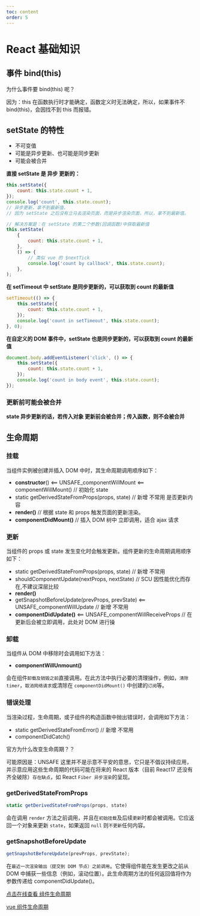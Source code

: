 ```yaml
---
toc: content
order: 5
---
```


# React 基础知识

## 事件 bind(this)

为什么事件要 bind(this) 呢？

因为：this 在函数执行时才能确定，函数定义时无法确定，所以，如果事件不 bind(this)，会因找不到 this 而报错。

## setState 的特性

-   不可变值
-   可能是异步更新、也可能是同步更新
-   可能会被合并

<!-- ### 不可变值 -->

<!-- ```js
// 定义state
this.state = {
    count: 0,
    list: [1,2,3],
    obj: {}
}

// 不可变值：基本类型。不要直接修改 state。
this.state.count++

// 正确修改state方式
this.setState({
    count: this.state.count + 1
})

// 不可变值：数组。不能直接对数组进行push、pop、splice 操作。

// 正确方式如下
this.setState({
    list: this.state.list.concat(100)   // 往数组里添加一个元素100
    // 或者
    list: [...this.state.list, 100]     // 往数组里添加一个元素100
})

// 不可变值：对象。不能直接 this.state.obj = XXX 属性设置。
// 正确方式如下：

this.setState({
    obj: { ...this.state.obj, a: 100 }
    // 或者
    obj: Object.assign({}, this.state.obj, { a: 100 })
})
``` -->
<!--
### 同步还是异步

可能是 `同步更新` 也可能是 `异步更新`。 -->

**直接 setState 是 异步 更新的：**

```js
this.setState({
    count: this.state.count + 1,
});
console.log('count', this.state.count);
// 异步更新，拿不到最新值，
// 因为 setState 之后没有立马去渲染页面，而是异步渲染页面，所以，拿不到最新值。

// 解决方案是：在 setState 的第二个参数(回调函数)中获取最新值
this.setState(
    {
        count: this.state.count + 1,
    },
    () => {
        // 类似 vue 的 $nextTick
        console.log('count by callback', this.state.count);
    },
);
```

**在 setTimeout 中 setState 是同步更新的，可以获取到 count 的最新值**

```js
setTimeout(() => {
    this.setState({
        count: this.state.count + 1,
    });
    console.log('count in setTimeout', this.state.count);
}, 0);
```

**在自定义的 DOM 事件中，setState 也是同步更新的，可以获取到 count 的最新值**

```js
document.body.addEventListener('click', () => {
    this.setState({
        count: this.state.count + 1,
    });
    console.log('count in body event', this.state.count);
});
```

### 更新前可能会被合并

**state 异步更新的话，若传入对象 更新前会被合并；传入函数，则不会被合并**

<!-- ```js
// 传入对象，会被合并(类似 Object.assign) 执行结果只一次 +1
this.setState({
    count: this.state.count + 1,
});
this.setState({
    count: this.state.count + 1,
});
this.setState({
    count: this.state.count + 1,
});

// 传入函数，不会被合并，因为函数本身是不可以合并的。执行结果是 +3
this.setState((prevState, props) => {
    return {
        count: prevState.count + 1,
    };
});
this.setState((prevState, props) => {
    return {
        count: prevState.count + 1,
    };
});
this.setState((prevState, props) => {
    return {
        count: prevState.count + 1,
    };
});
``` -->

## 生命周期

### 挂载

当组件实例被创建并插入 DOM 中时，其生命周期调用顺序如下：

-   **constructor**() <== UNSAFE_componentWillMount <== componentWillMount() // 初始化 state
-   static getDerivedStateFromProps(props, state) // 新增 不常用 是否更新内容
-   **render()** // 根据 state 和 props 触发页面的更新渲染。
-   **componentDidMount()** // 插入 DOM 树中 立即调用，适合 ajax 请求

### 更新

当组件的 props 或 state 发生变化时会触发更新。组件更新的生命周期调用顺序如下：

-   static getDerivedStateFromProps(props, state) // 新增 不常用
-   shouldComponentUpdate(nextProps, nextState) // SCU 因性能优化而存在,不建议深层比较
-   **render()**
-   getSnapshotBeforeUpdate(prevProps, prevState) <== UNSAFE_componentWillUpdate // 新增 不常用
-   **componentDidUpdate()** <== UNSAFE_componentWillReceiveProps // 在更新后会被立即调用，此处对 DOM 进行操

### 卸载

当组件从 DOM 中移除时会调用如下方法：

-   **componentWillUnmount()**

会在组件`卸载及销毁之前`直接调用。在此方法中执行必要的清理操作，例如，`清除 timer`，`取消网络请求`或清除在 `componentDidMount()` 中创建的`订阅`等。

### 错误处理

当渲染过程，生命周期，或子组件的构造函数中抛出错误时，会调用如下方法：

-   static getDerivedStateFromError() // 新增 不常用
-   componentDidCatch()

官方为什么改变生命周期？？

可能原因是：UNSAFE 这里并不是示意不平安的意思，它只是不倡议持续应用，并示意应用这些生命周期的代码可能在将来的 React 版本（目前 React17 还没有齐全破除）`存在缺点`，如 React `Fiber 异步渲染`的呈现。

### getDerivedStateFromProps

```js
static getDerivedStateFromProps(props, state)
```

会在调用 `render` 方法之前调用，并且在`初始挂载`及后续`更新`时都会被调用。它应返回一个对象来更新 `state`，如果返回 `null` 则`不更新`任何内容。

### getSnapshotBeforeUpdate

```js
getSnapshotBeforeUpdate(prevProps, prevState);
```

在`最近一次渲染输出（提交到 DOM 节点）之前调用`。它使得组件能在发生更改之前从 DOM 中捕获一些信息（例如，滚动位置）。此生命周期方法的任何返回值将作为参数传递给 componentDidUpdate()。

[点击在线查看 组件生命周期](https://projects.wojtekmaj.pl/react-lifecycle-methods-diagram/)

[vue 组件生命周期](https://cn.vuejs.org/images/lifecycle.png)
